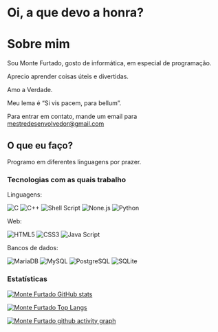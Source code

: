 # Oi, a que devo a honra?

# Sobre mim
Sou Monte Furtado, gosto de informática, em especial de programação.

Aprecio aprender coisas úteis e divertidas.

Amo a Verdade.

Meu lema é “Si vis pacem, para bellum”.

Para entrar em contato, mande um email para mestredesenvolvedor@gmail.com

## O que eu faço?
Programo em diferentes linguagens por prazer.

### Tecnologias com as quais trabalho
Linguagens:

![C](https://img.shields.io/badge/C-00599C?style=for-the-badge&logo=c&logoColor=white)
![C++](https://img.shields.io/badge/C%2B%2B-00599C?style=for-the-badge&logo=c%2B%2B&logoColor=white)
![Shell Script](https://img.shields.io/badge/Shell_Script-121011?style=for-the-badge&logo=gnu-bash&logoColor=white)
![None.js](https://img.shields.io/badge/Node.js-43853D?style=for-the-badge&logo=node.js&logoColor=white)
![Python](https://img.shields.io/badge/Python-3776AB?style=for-the-badge&logo=python&logoColor=white)

Web:

![HTML5](https://img.shields.io/badge/HTML5-E34F26?style=for-the-badge&logo=html5&logoColor=white)
![CSS3](https://img.shields.io/badge/CSS3-1572B6?style=for-the-badge&logo=css3&logoColor=white)
![Java Script](https://img.shields.io/badge/JavaScript-323330?style=for-the-badge&logo=javascript&logoColor=F7DF1E)

Bancos de dados:

![MariaDB](https://img.shields.io/badge/MariaDB-003545?style=for-the-badge&logo=mariadb&logoColor=white)
![MySQL](https://img.shields.io/badge/MySQL-00000F?style=for-the-badge&logo=mysql&logoColor=white)
![PostgreSQL](https://img.shields.io/badge/PostgreSQL-316192?style=for-the-badge&logo=postgresql&logoColor=white)
![SQLite](https://img.shields.io/badge/SQLite-07405E?style=for-the-badge&logo=sqlite&logoColor=white)

### Estatísticas
[![Monte Furtado GitHub stats](https://github-readme-stats.vercel.app/api?username=montefurtado&show=reviews,discussions_started,discussions_answered,prs_merged,prs_merged_percentage&show_icons=true&theme=dark)](https://github.com/montefurtado)

[![Monte Furtado Top Langs](https://github-readme-stats.vercel.app/api/top-langs/?username=montefurtado&langs_count=10&layout=pie)](https://github.com/montefurtado?tab=repositories)

[![Monte Furtado github activity graph](https://github-readme-activity-graph.vercel.app/graph?username=montefurtado&bg_color=000000&color=15e5a6&line=07e9a5&point=0a855c&area=true&hide_border=true)](https://github.com/montefurtado?tab=repositories)
